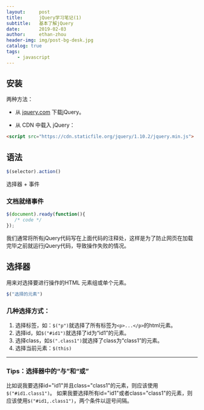 ```yaml
---
layout:     post
title:      jQuery学习笔记(1)
subtitle:   基本了解jQuery
date:       2019-02-03
author:     ethan-zhou
header-img: img/post-bg-desk.jpg
catalog: true
tags:
    - javascript
---
```


## 安装

两种方法：

- 从 [jquery.com](http://jquery.com/download/) 下载jQuery。

- 从 CDN 中载入 jQuery：

```html
<script src="https://cdn.staticfile.org/jquery/1.10.2/jquery.min.js">
```

## 语法

```javascript
$(selector).action()
```
​选择器 + 事件

### 文档就绪事件

```javascript
$(document).ready(function(){
   /* code */
});
```
我们通常将所有jQuery代码写在上面代码的注释处，这样是为了防止网页在加载完毕之前就运行jQuery代码，导致操作失败的情况。

## 选择器

用来对选择要进行操作的HTML 元素组或单个元素。
```javascript
$("选择的元素")
```
### 几种选择方式：

1. 选择标签，如：`$("p")`就选择了所有标签为`<p>...</p>`的html元素。
2. 选择id，如`$("#id1")`就选择了id为“id1”的元素。
3. 选择class，如`$(".class1")`就选择了class为“class1”的元素。
4. 选择当前元素：`$(this)`

---
### Tips：选择器中的“与”和“或”
比如说我要选择id="id1"并且class="class1"的元素，则应该使用`$("#id1.class1")`。
如果我要选择所有id="id1"或者class="class1"的元素，则应该使用`$("#id1,.class1")`，两个条件以逗号间隔。
